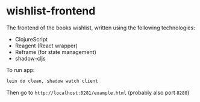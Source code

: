 # wishlist-frontend

The frontend of the books wishlist, written using the following technologies:
 - ClojureScript
 - Reagent (React wrapper)
 - Reframe (for state management)
 - shadow-cljs
 
To run app:

```bash
lein do clean, shadow watch client
```

Then go to `http://localhost:8281/example.html` (probably also port `8280`)